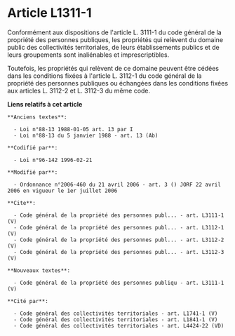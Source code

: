 # Article L1311-1

Conformément aux dispositions de l'article L. 3111-1 du code général de la propriété des personnes publiques, les propriétés
qui relèvent du domaine public des collectivités territoriales, de leurs établissements publics et de leurs groupements sont
inaliénables et imprescriptibles. 

Toutefois, les propriétés qui relèvent de ce domaine peuvent être cédées dans les conditions fixées à l'article L. 3112-1 du
code général de la propriété des personnes publiques ou échangées dans les conditions fixées aux articles L. 3112-2 et L.
3112-3 du même code.

**Liens relatifs à cet article**

	**Anciens textes**:

	  - Loi n°88-13 1988-01-05 art. 13 par I
	  - Loi n°88-13 du 5 janvier 1988 - art. 13 (Ab)

	**Codifié par**:

	  - Loi n°96-142 1996-02-21

	**Modifié par**:

	  - Ordonnance n°2006-460 du 21 avril 2006 - art. 3 () JORF 22 avril 2006 en vigueur le 1er juillet 2006

	**Cite**:

	  - Code général de la propriété des personnes publ... - art. L3111-1 (V)
	  - Code général de la propriété des personnes publ... - art. L3112-1 (V)
	  - Code général de la propriété des personnes publ... - art. L3112-2 (V)
	  - Code général de la propriété des personnes publ... - art. L3112-3 (V)

	**Nouveaux textes**:

	  - Code général de la propriété des personnes publiqu - art. L3111-1 (V)

	**Cité par**:

	  - Code général des collectivités territoriales - art. L1741-1 (V)
	  - Code général des collectivités territoriales - art. L1841-1 (V)
	  - Code général des collectivités territoriales - art. L4424-22 (VD)
